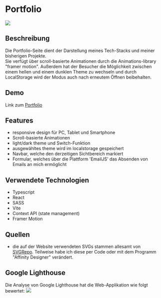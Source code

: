 # Portfolio
![](https://i.imgur.com/umDL9wE.png)

## Beschreibung
Die Portfolio-Seite dient der Darstellung meines Tech-Stacks und meiner bisherigen Projekte.
<br/>
Sie verfügt über scroll-basierte Animationen durch die Animations-library "framer motion". Außerdem hat der Besucher die Möglichkeit zwischen einem hellen und einem dunklen Theme zu wechseln und durch LocalStorage wird der Modus auch nach erneutem Öffnen beibehalten.

## Demo
Link zum [Portfolio](https://jonashencke.github.io/portfolio/#skills) 

## Features

- responsive design für PC, Tablet und Smartphone
- Scroll-basierte Animationen
- light/dark theme und Switch-Funktion
- ausgewähltes theme wird im localstorage gespeichert
- Navbar, welche den derzeitigen Sichtbereich markiert
- Formular, welches über die Plattform 'EmailJS' das Absenden von Emails an mich ermöglicht

## Verwendete Technologien
- Typescript
- React
- SASS
- Vite
- Context API (state management)
- Framer Motion
## Quellen
- die auf der Website verwendeten SVGs stammen allesamt von [SVGRepo](https://www.svgrepo.com/). Teilweise habe ich diese per Code oder mit dem Programm "Affinity Designer" verändert.
## Google Lighthouse
Die Analyse von Google Lighthouse hat die Web-Applikation wie folgt bewertet:
![](https://i.imgur.com/gkhEmea.png)

